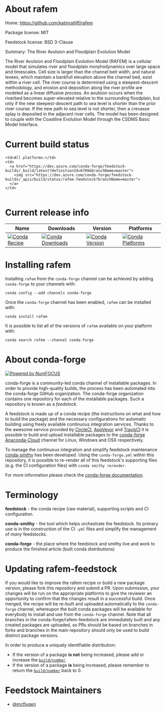 About rafem
===========

Home: https://github.com/katmratliff/rafem

Package license: MIT

Feedstock license: BSD 3-Clause

Summary: The River Avulsion and Floodplain Evolution Model

The River Avulsion and Floodplain Evolution Model (RAFEM) is
a cellular model that simulates river and floodplain morphodynamics
over large space and timescales. Cell size is larger than the channel
belt width, and natural levees, which maintain a bankfull elevation
above the channel bed, exist within a river cell. The river course is
determined using a steepest-descent methodology, and erosion and deposition
along the river profile are modeled as a linear diffusive process. An
avulsion occurs when the riverbed becomes super-elevated relative to
the surrounding floodplain, but only if the new steepest-descent path
to sea level is shorter than the prior river course. If the new path to
sea level is not shorter, then a crevasse splay is deposited in the
adjacent river cells. The model has been designed to couple with the
Coastline Evolution Model through the CSDMS Basic Model Interface.


Current build status
====================


<table><tr>
    
    <td>All platforms:</td>
    <td>
      <a href="https://dev.azure.com/conda-forge/feedstock-builds/_build/latest?definitionId=6709&branchName=master">
        <img src="https://dev.azure.com/conda-forge/feedstock-builds/_apis/build/status/rafem-feedstock?branchName=master">
      </a>
    </td>
  </tr>
</table>

Current release info
====================

| Name | Downloads | Version | Platforms |
| --- | --- | --- | --- |
| [![Conda Recipe](https://img.shields.io/badge/recipe-rafem-green.svg)](https://anaconda.org/conda-forge/rafem) | [![Conda Downloads](https://img.shields.io/conda/dn/conda-forge/rafem.svg)](https://anaconda.org/conda-forge/rafem) | [![Conda Version](https://img.shields.io/conda/vn/conda-forge/rafem.svg)](https://anaconda.org/conda-forge/rafem) | [![Conda Platforms](https://img.shields.io/conda/pn/conda-forge/rafem.svg)](https://anaconda.org/conda-forge/rafem) |

Installing rafem
================

Installing `rafem` from the `conda-forge` channel can be achieved by adding `conda-forge` to your channels with:

```
conda config --add channels conda-forge
```

Once the `conda-forge` channel has been enabled, `rafem` can be installed with:

```
conda install rafem
```

It is possible to list all of the versions of `rafem` available on your platform with:

```
conda search rafem --channel conda-forge
```


About conda-forge
=================

[![Powered by NumFOCUS](https://img.shields.io/badge/powered%20by-NumFOCUS-orange.svg?style=flat&colorA=E1523D&colorB=007D8A)](http://numfocus.org)

conda-forge is a community-led conda channel of installable packages.
In order to provide high-quality builds, the process has been automated into the
conda-forge GitHub organization. The conda-forge organization contains one repository
for each of the installable packages. Such a repository is known as a *feedstock*.

A feedstock is made up of a conda recipe (the instructions on what and how to build
the package) and the necessary configurations for automatic building using freely
available continuous integration services. Thanks to the awesome service provided by
[CircleCI](https://circleci.com/), [AppVeyor](https://www.appveyor.com/)
and [TravisCI](https://travis-ci.org/) it is possible to build and upload installable
packages to the [conda-forge](https://anaconda.org/conda-forge)
[Anaconda-Cloud](https://anaconda.org/) channel for Linux, Windows and OSX respectively.

To manage the continuous integration and simplify feedstock maintenance
[conda-smithy](https://github.com/conda-forge/conda-smithy) has been developed.
Using the ``conda-forge.yml`` within this repository, it is possible to re-render all of
this feedstock's supporting files (e.g. the CI configuration files) with ``conda smithy rerender``.

For more information please check the [conda-forge documentation](https://conda-forge.org/docs/).

Terminology
===========

**feedstock** - the conda recipe (raw material), supporting scripts and CI configuration.

**conda-smithy** - the tool which helps orchestrate the feedstock.
                   Its primary use is in the construction of the CI ``.yml`` files
                   and simplify the management of *many* feedstocks.

**conda-forge** - the place where the feedstock and smithy live and work to
                  produce the finished article (built conda distributions)


Updating rafem-feedstock
========================

If you would like to improve the rafem recipe or build a new
package version, please fork this repository and submit a PR. Upon submission,
your changes will be run on the appropriate platforms to give the reviewer an
opportunity to confirm that the changes result in a successful build. Once
merged, the recipe will be re-built and uploaded automatically to the
`conda-forge` channel, whereupon the built conda packages will be available for
everybody to install and use from the `conda-forge` channel.
Note that all branches in the conda-forge/rafem-feedstock are
immediately built and any created packages are uploaded, so PRs should be based
on branches in forks and branches in the main repository should only be used to
build distinct package versions.

In order to produce a uniquely identifiable distribution:
 * If the version of a package **is not** being increased, please add or increase
   the [``build/number``](https://conda.io/docs/user-guide/tasks/build-packages/define-metadata.html#build-number-and-string).
 * If the version of a package **is** being increased, please remember to return
   the [``build/number``](https://conda.io/docs/user-guide/tasks/build-packages/define-metadata.html#build-number-and-string)
   back to 0.

Feedstock Maintainers
=====================

* [@mcflugen](https://github.com/mcflugen/)


